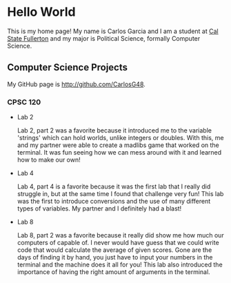 # Hello World

This is my home page! My name is Carlos Garcia and I am a student at [Cal State Fullerton](http://www.fullerton.edu/) and my major is Political Science, formally Computer Science.

## Computer Science Projects

My GitHub page is http://github.com/CarlosG48.

### CPSC 120

* Lab 2

    Lab 2, part 2 was a favorite because it introduced me to the variable 'strings' 
    which can hold worlds, unlike integers or doubles. With this, me and my partner
    were able to create a madlibs game that worked on the terminal. It was fun 
    seeing how we can mess around with it and learned how to make our own!

* Lab 4

    Lab 4, part 4 is a favorite because it was the first lab that I really did 
    struggle in, but at the same time I found that challenge very fun! This lab
    was the first to introduce conversions and the use of many different types
    of variables. My partner and I definitely had a blast!

* Lab 8

    Lab 8, part 2 was a favorite because it really did show me how much our 
    computers of capable of. I never would have guess that we could write 
    code that would calculate the average of given scores. Gone are the days
    of finding it by hand, you just have to input your numbers in the terminal
    and the machine does it all for you! This lab also introduced the importance 
    of having the right amount of arguments in the terminal.